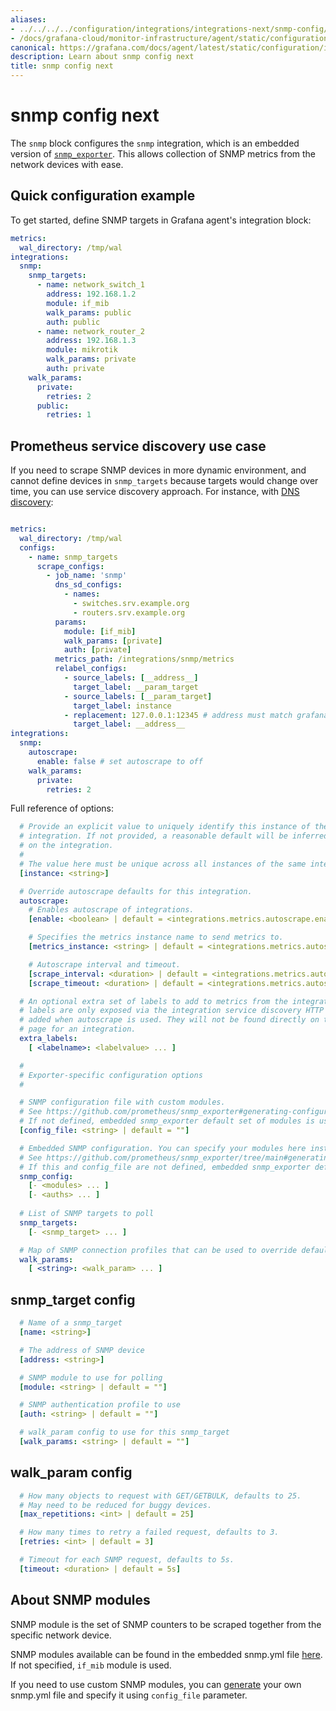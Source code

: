 ```yaml
---
aliases:
- ../../../../configuration/integrations/integrations-next/snmp-config/
- /docs/grafana-cloud/monitor-infrastructure/agent/static/configuration/integrations/integrations-next/snmp-config/
canonical: https://grafana.com/docs/agent/latest/static/configuration/integrations/integrations-next/snmp-config/
description: Learn about snmp config next
title: snmp config next
---
```


# snmp config next

The `snmp` block configures the `snmp` integration,
which is an embedded version of
[`snmp_exporter`](https://github.com/prometheus/snmp_exporter). This allows collection of SNMP metrics from the network devices with ease.


## Quick configuration example

To get started, define SNMP targets in Grafana agent's integration block:

```yaml
metrics:
  wal_directory: /tmp/wal
integrations:
  snmp:
    snmp_targets:
      - name: network_switch_1
        address: 192.168.1.2
        module: if_mib
        walk_params: public
        auth: public
      - name: network_router_2
        address: 192.168.1.3
        module: mikrotik
        walk_params: private
        auth: private
    walk_params:
      private:
        retries: 2
      public:
        retries: 1
```

## Prometheus service discovery use case

If you need to scrape SNMP devices in more dynamic environment, and cannot define devices in `snmp_targets` because targets would change over time, you can use service discovery approach. For instance, with [DNS discovery](https://prometheus.io/docs/prometheus/2.45/configuration/configuration/#dns_sd_config):

```yaml

metrics:
  wal_directory: /tmp/wal
  configs:
    - name: snmp_targets
      scrape_configs:
        - job_name: 'snmp'
          dns_sd_configs:
            - names:
              - switches.srv.example.org
              - routers.srv.example.org
          params:
            module: [if_mib]
            walk_params: [private]
            auth: [private]
          metrics_path: /integrations/snmp/metrics
          relabel_configs:
            - source_labels: [__address__]
              target_label: __param_target
            - source_labels: [__param_target]
              target_label: instance
            - replacement: 127.0.0.1:12345 # address must match grafana agent -server.http.address flag
              target_label: __address__
integrations:
  snmp:
    autoscrape:
      enable: false # set autoscrape to off
    walk_params:
      private:
        retries: 2
```


Full reference of options:

```yaml
  # Provide an explicit value to uniquely identify this instance of the
  # integration. If not provided, a reasonable default will be inferred based
  # on the integration.
  #
  # The value here must be unique across all instances of the same integration.
  [instance: <string>]

  # Override autoscrape defaults for this integration.
  autoscrape:
    # Enables autoscrape of integrations.
    [enable: <boolean> | default = <integrations.metrics.autoscrape.enable>]

    # Specifies the metrics instance name to send metrics to.
    [metrics_instance: <string> | default = <integrations.metrics.autoscrape.metrics_instance>]

    # Autoscrape interval and timeout.
    [scrape_interval: <duration> | default = <integrations.metrics.autoscrape.scrape_interval>]
    [scrape_timeout: <duration> | default = <integrations.metrics.autoscrape.scrape_timeout>]

  # An optional extra set of labels to add to metrics from the integration target. These
  # labels are only exposed via the integration service discovery HTTP API and
  # added when autoscrape is used. They will not be found directly on the metrics
  # page for an integration.
  extra_labels:
    [ <labelname>: <labelvalue> ... ]

  #
  # Exporter-specific configuration options
  #

  # SNMP configuration file with custom modules.
  # See https://github.com/prometheus/snmp_exporter#generating-configuration for more details how to generate custom snmp.yml file.
  # If not defined, embedded snmp_exporter default set of modules is used.
  [config_file: <string> | default = ""]

  # Embedded SNMP configuration. You can specify your modules here instead of an external config file.
  # See https://github.com/prometheus/snmp_exporter/tree/main#generating-configuration for more details how to specify your SNMP modules.
  # If this and config_file are not defined, embedded snmp_exporter default set of modules is used.
  snmp_config:
    [- <modules> ... ]
    [- <auths> ... ]
  
  # List of SNMP targets to poll
  snmp_targets:
    [- <snmp_target> ... ]

  # Map of SNMP connection profiles that can be used to override default SNMP settings.
  walk_params:
    [ <string>: <walk_param> ... ]


```
## snmp_target config

```yaml
  # Name of a snmp_target
  [name: <string>]

  # The address of SNMP device
  [address: <string>]

  # SNMP module to use for polling
  [module: <string> | default = ""]

  # SNMP authentication profile to use
  [auth: <string> | default = ""]  

  # walk_param config to use for this snmp_target
  [walk_params: <string> | default = ""]
```

## walk_param config

```yaml
  # How many objects to request with GET/GETBULK, defaults to 25.
  # May need to be reduced for buggy devices.
  [max_repetitions: <int> | default = 25]

  # How many times to retry a failed request, defaults to 3.
  [retries: <int> | default = 3]

  # Timeout for each SNMP request, defaults to 5s.
  [timeout: <duration> | default = 5s]
```


## About SNMP modules

SNMP module is the set of SNMP counters to be scraped together from the specific network device.

SNMP modules available can be found in the embedded snmp.yml file [here](https://github.com/grafana/agent/blob/main/pkg/integrations/snmp_exporter/common/snmp.yml). If not specified, `if_mib` module is used.

If you need to use custom SNMP modules, you can [generate](https://github.com/prometheus/snmp_exporter#generating-configuration) your own snmp.yml file and specify it using `config_file` parameter.
